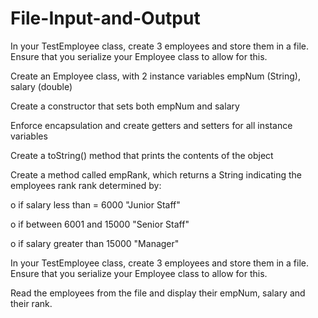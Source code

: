 # File-Input-and-Output
In your TestEmployee class, create 3 employees and store them in a file. Ensure that you serialize your Employee class to allow for this.

Create an Employee class, with 2 instance variables empNum (String), salary (double)

Create a constructor that sets both empNum and salary

Enforce encapsulation and create getters and setters for all instance variables

Create a toString() method that prints the contents of the object

Create a method called empRank, which returns a String indicating the employees rank
rank determined by:

  o if salary less than = 6000 "Junior Staff"
  
  o if between 6001 and 15000 "Senior Staff"
  
  o if salary greater than 15000 "Manager"
  
In your TestEmployee class, create 3 employees and store them in a file. Ensure that
you serialize your Employee class to allow for this.

Read the employees from the file and display their empNum, salary and their rank.
